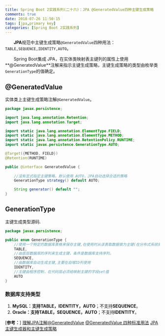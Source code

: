 ```yaml
---
title: Spring Boot 2实践系列(二十六)：JPA @GeneratedValue四种主键生成策略
comments: true
date: 2018-07-26 11:50:15
tags: [jpa,primary key]
categories: [Spring Boot 2实践系列]
---
```

　　**JPA**规范中主键生成策略`@GeneratedValue`四种用法：`TABLE,SEQUENCE,IDENTITY,AUTO`。　

　　Spring Boot集成 JPA，在实体类映射表主键列的属性上使用**@GeneratedValue**注解来指示主键生成策略，主键生成策略的类型由枚举类`GenerationType`的值确定。
<!-- more -->
## @GeneratedValue ##
实体类上主键生成策略注解`@GeneratedValue`。
``` java
package javax.persistence;

import java.lang.annotation.Retention;
import java.lang.annotation.Target;

import static java.lang.annotation.ElementType.FIELD;
import static java.lang.annotation.ElementType.METHOD;
import static java.lang.annotation.RetentionPolicy.RUNTIME;
import static javax.persistence.GenerationType.AUTO;

@Target({METHOD, FIELD})
@Retention(RUNTIME)

public @interface GeneratedValue {
	
	//没有显式指定主键策略，默认使用 AUTO，JPA自动选择合适的策略
    GenerationType strategy() default AUTO;

    String generator() default "";
}
```

## GenerationType ##
主键生成类型源码.
``` java
package javax.persistence;

public enum GenerationType {
    //使用一个特定的数据库表格来保存主键,在使用时从该表取数据做为主键(在分布式系统需要全局唯一有序的主键时常使用)。
    TABLE,
    //由底层数据库的序列来生成主键，条件是数据库支持序列。
    SEQUENCE,
    //由数据库自动生成主键,主要在自增ID列使用 
    IDENTITY,
    //主键由程序控制，在代码层必须给映射主键的字段set值
    AUTO
}
```

### 数据库支持类型 ###
1. **MySQL：**支持**TABLE，IDENTITY，AUTO**；不支持**SEQUENCE**。
2. **Oracle：**支持**TABLE，SEQUENCE，AUTO**；不支持**IDENTITY**。

[**参考：**]
[理解JPA注解@GeneratedValue](https://blog.csdn.net/canot/article/details/51455967)
[@GeneratedValue 四种标准用法](https://blog.csdn.net/ethan_fu/article/details/47832907)
[JPA主键生成器和主键生成策略](http://xiaoyaocao.iteye.com/blog/1874412)


